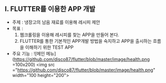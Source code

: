 ## I. FLUTTER를 이용한 APP 개발
- 주제 : 냉장고의 남음 재료를 이용해 레시피 제안
- 목표 : 
    1. 웹크롤링을 이용해 레시피를 찾는 APP을 만들어 본다.
    2. FLUTTER를 통한 기본적인 APP개발 방법을 숙지하고 APP을 출시하는 흐름을 이해하기 위한 TEST APP
- 주요 기능 : ![메인 메뉴](https://github.com/disco87/flutter/blob/master/image/health.png =100x200)
<img src ="https://github.com/disco87/flutter/blob/master/image/health.png" width="100 height="200">
